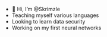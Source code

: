 - 👋 Hi, I’m @Skrimzle
- Teaching myself various languages
- Looking to learn data security
- Working on my first neural networks
<!---
Skrimzle/Skrimzle is a ✨ special ✨ repository because its `README.md` (this file) appears on your GitHub profile.
You can click the Preview link to take a look at your changes.
--->
